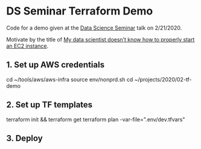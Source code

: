 # DS Seminar Terraform Demo

Code for a demo given at the [Data Science Seminar](https://massmutual.atlassian.net/wiki/spaces/AAP/pages/781320369/Weekly+Seminar) talk on 2/21/2020.

Motivate by the title of [My data scientist doesn’t know how to properly start an EC2 instance](https://towardsdatascience.com/my-data-scientist-doesnt-know-how-to-properly-start-an-ec2-instance-b1b9f4920359).

## 1. Set up AWS credentials

cd ~/tools/aws/aws-infra
source env/nonprd.sh
cd ~/projects/2020/02-tf-demo

## 2. Set up TF templates

terraform init && terraform get
terraform plan -var-file=".env/dev.tfvars"

## 3. Deploy